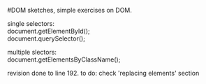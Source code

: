 #DOM sketches, simple exercises on DOM.

single selectors:  
document.getElementById();   
document.querySelector();  

multiple slectors:  
document.getElementsByClassName();   

revision done to line 192. 
to do: check 'replacing elements' section
